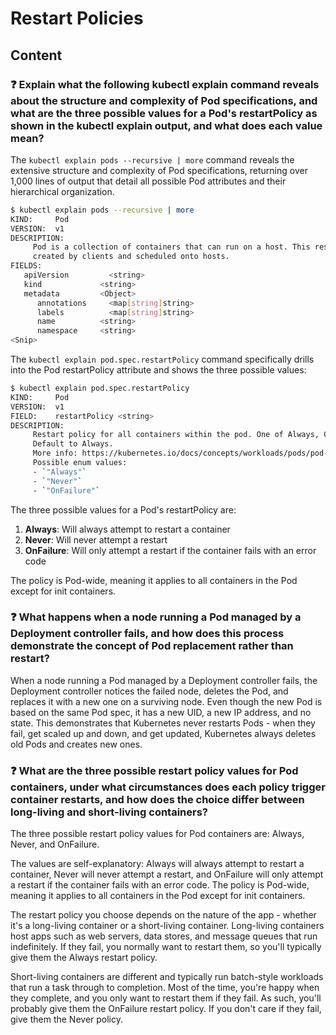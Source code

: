 # Restart Policies

## Content

### ❓ Explain what the following kubectl explain command reveals about the structure and complexity of Pod specifications, and what are the three possible values for a Pod's restartPolicy as shown in the kubectl explain output, and what does each value mean?
The `kubectl explain pods --recursive | more` command reveals the extensive structure and complexity of Pod specifications, returning over 1,000 lines of output that detail all possible Pod attributes and their hierarchical organization.

```bash
$ kubectl explain pods --recursive | more
KIND:     Pod
VERSION:  v1
DESCRIPTION:
     Pod is a collection of containers that can run on a host. This resource is
     created by clients and scheduled onto hosts.
FIELDS:
   apiVersion	      <string>
   kind	            <string>
   metadata	        <Object>
      annotations	  <map[string]string>
      labels	      <map[string]string>
      name	        <string>
      namespace	    <string>
<Snip>
```

The `kubectl explain pod.spec.restartPolicy` command specifically drills into the Pod restartPolicy attribute and shows the three possible values:

```bash
$ kubectl explain pod.spec.restartPolicy
KIND:     Pod
VERSION:  v1
FIELD:    restartPolicy <string>
DESCRIPTION:
     Restart policy for all containers within the pod. One of Always, OnFailure, Never. 
     Default to Always. 
     More info: https://kubernetes.io/docs/concepts/workloads/pods/pod-lifecycle/...
     Possible enum values:
     - `"Always"`
     - `"Never"`
     - `"OnFailure"`
```

The three possible values for a Pod's restartPolicy are:
1. **Always**: Will always attempt to restart a container
2. **Never**: Will never attempt a restart
3. **OnFailure**: Will only attempt a restart if the container fails with an error code

The policy is Pod-wide, meaning it applies to all containers in the Pod except for init containers.

### ❓ What happens when a node running a Pod managed by a Deployment controller fails, and how does this process demonstrate the concept of Pod replacement rather than restart?
When a node running a Pod managed by a Deployment controller fails, the Deployment controller notices the failed node, deletes the Pod, and replaces it with a new one on a surviving node. Even though the new Pod is based on the same Pod spec, it has a new UID, a new IP address, and no state. This demonstrates that Kubernetes never restarts Pods - when they fail, get scaled up and down, and get updated, Kubernetes always deletes old Pods and creates new ones.

### ❓ What are the three possible restart policy values for Pod containers, under what circumstances does each policy trigger container restarts, and how does the choice differ between long-living and short-living containers?
The three possible restart policy values for Pod containers are: Always, Never, and OnFailure.

The values are self-explanatory: Always will always attempt to restart a container, Never will never attempt a restart, and OnFailure will only attempt a restart if the container fails with an error code. The policy is Pod-wide, meaning it applies to all containers in the Pod except for init containers.

The restart policy you choose depends on the nature of the app - whether it's a long-living container or a short-living container. Long-living containers host apps such as web servers, data stores, and message queues that run indefinitely. If they fail, you normally want to restart them, so you'll typically give them the Always restart policy.

Short-living containers are different and typically run batch-style workloads that run a task through to completion. Most of the time, you're happy when they complete, and you only want to restart them if they fail. As such, you'll probably give them the OnFailure restart policy. If you don't care if they fail, give them the Never policy.

